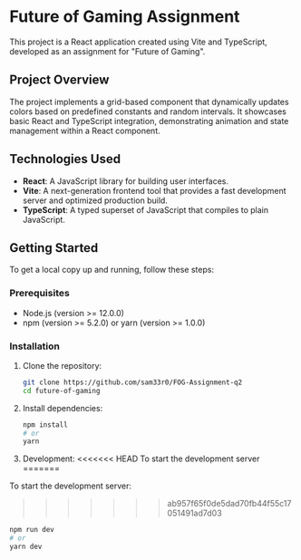 # Future of Gaming Assignment

This project is a React application created using Vite and TypeScript, developed as an assignment for "Future of Gaming".

## Project Overview

The project implements a grid-based component that dynamically updates colors based on predefined constants and random intervals. It showcases basic React and TypeScript integration, demonstrating animation and state management within a React component.

## Technologies Used

- **React**: A JavaScript library for building user interfaces.
- **Vite**: A next-generation frontend tool that provides a fast development server and optimized production build.
- **TypeScript**: A typed superset of JavaScript that compiles to plain JavaScript.

## Getting Started

To get a local copy up and running, follow these steps:

### Prerequisites

- Node.js (version >= 12.0.0)
- npm (version >= 5.2.0) or yarn (version >= 1.0.0)

### Installation

1. Clone the repository:

   ```bash
   git clone https://github.com/sam33r0/FOG-Assignment-q2
   cd future-of-gaming

2. Install dependencies:

   ```bash
   npm install
   # or
   yarn

3. Development:
<<<<<<< HEAD
  To start the development server
=======

To start the development server:

>>>>>>> ab957f65f0de5dad70fb44f55c17051491ad7d03
   ```bash
   npm run dev
   # or
   yarn dev

